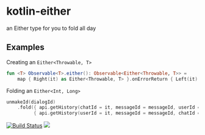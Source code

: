 # kotlin-either

an Either type for you to fold all day

## Examples

Creating an `Either<Throwable, T>`

```kotlin
fun <T> Observable<T>.either(): Observable<Either<Throwable, T>> =
    map { Right(it) as Either<Throwable, T> }.onErrorReturn { Left(it) }
```

Folding an `Either<Int, Long>`

```kotlin
unmakeId(dialogId)
    .fold({ api.getHistory(chatId = it, messageId = messageId, userId = null) },
          { api.getHistory(userId = it, messageId = messageId, chatId = null) })
```

[![Build Status](https://travis-ci.org/adelnizamutdinov/kotlin-either.svg?branch=master)](https://travis-ci.org/adelnizamutdinov/kotlin-either)
[![](https://jitpack.io/v/adelnizamutdinov/kotlin-either.svg)](https://jitpack.io/#adelnizamutdinov/kotlin-either)
